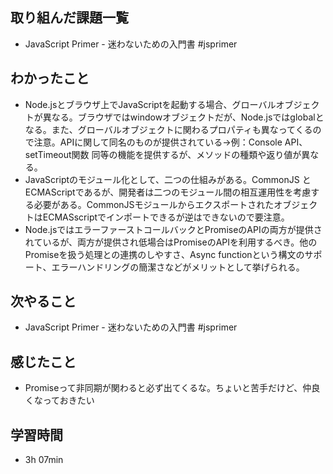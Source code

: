 ## 取り組んだ課題一覧
- JavaScript Primer - 迷わないための入門書 #jsprimer
## わかったこと
- Node.jsとブラウザ上でJavaScriptを起動する場合、グローバルオブジェクトが異なる。ブラウザではwindowオブジェクトだが、Node.jsではglobalとなる。また、グローバルオブジェクトに関わるプロパティも異なってくるので注意。APIに関して同名のものが提供されている→例：Console API、setTimeout関数 同等の機能を提供するが、メソッドの種類や返り値が異なる。
- JavaScriptのモジュール化として、二つの仕組みがある。CommonJS と ECMAScriptであるが、開発者は二つのモジュール間の相互運用性を考慮する必要がある。CommonJSモジュールからエクスポートされたオブジェクトはECMASscriptでインポートできるが逆はできないので要注意。
- Node.jsではエラーファーストコールバックとPromiseのAPIの両方が提供されているが、両方が提供され低場合はPromiseのAPIを利用するべき。他のPromiseを扱う処理との連携のしやすさ、Async functionという構文のサポート、エラーハンドリングの簡潔さなどがメリットとして挙げられる。
## 次やること
- JavaScript Primer - 迷わないための入門書 #jsprimer
## 感じたこと
- Promiseって非同期が関わると必ず出てくるな。ちょいと苦手だけど、仲良くなっておきたい
## 学習時間
- 3h 07min